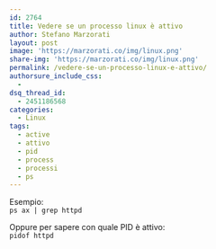 ```yaml
---
id: 2764
title: Vedere se un processo linux è attivo
author: Stefano Marzorati
layout: post
image: 'https://marzorati.co/img/linux.png'
share-img: 'https://marzorati.co/img/linux.png'
permalink: /vedere-se-un-processo-linux-e-attivo/
authorsure_include_css:
  - 
dsq_thread_id:
  - 2451186568
categories:
  - Linux
tags:
  - active
  - attivo
  - pid
  - process
  - processi
  - ps
---
```

Esempio:  
`ps ax | grep httpd`

Oppure per sapere con quale PID è attivo:  
`pidof httpd`